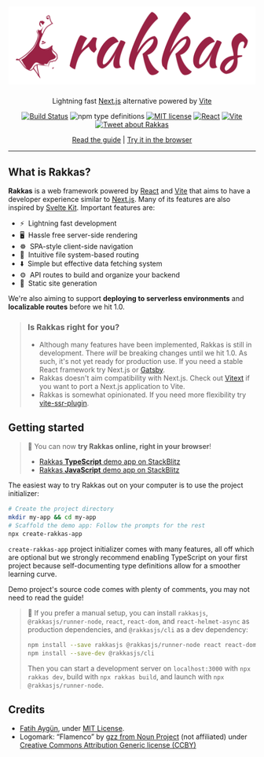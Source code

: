 # ![Rakkas](logo.png)

<div align="center">

Lightning fast [Next.js](https://nextjs.org) alternative powered by [Vite](https://vitejs.dev)

[![Build Status](https://app.travis-ci.com/rakkasjs/rakkasjs.svg?branch=main)](https://app.travis-ci.com/rakkasjs/rakkasjs)
![npm type definitions](https://img.shields.io/npm/types/rakkasjs)
[![MIT license](https://img.shields.io/npm/l/rakkasjs)](https://github.com/rakkasjs/rakkasjs/blob/main/LICENSE)
[![React](https://badges.aleen42.com/src/react.svg)](https://reactjs.org)
[![Vite](https://badges.aleen42.com/src/vitejs.svg)](https://vitejs.dev)
[![Tweet about Rakkas](https://img.shields.io/twitter/url?style=social&url=https%3A%2F%2Fgithub.com%2Frakkasjs%2Frakkasjs)](https://twitter.com/intent/tweet?text=I%20gave%20%23RakkasJS%20a%20try!&url=https%3A%2F%2Fgithub.com%2Frakkasjs%2Frakkasjs)

[Read the guide](https://rakkasjs.org/guide) | [Try it in the browser](https://stackblitz.com/edit/rakkas-demo-ts?file=src%2Fpages%2Fpage.tsx)

</div>

---

## What is Rakkas?

**Rakkas** is a web framework powered by [React](https://reactjs.org) and [Vite](https://vitejs.dev) that aims to have a developer experience similar to [Next.js](https://nextjs.org). Many of its features are also inspired by [Svelte Kit](https://kit.svelte.dev). Important features are:

- ⚡&nbsp; Lightning fast development
- 🖥️&nbsp; Hassle free server-side rendering
- ☸️&nbsp; SPA-style client-side navigation
- 📁&nbsp; Intuitive file system-based routing
- ⬇️&nbsp; Simple but effective data fetching system
- ⚙️&nbsp; API routes to build and organize your backend
- 📄&nbsp; Static site generation

We're also aiming to support **deploying to serverless environments** and **localizable routes** before we hit 1.0.

> ### Is Rakkas right for you?
>
> - Although many features have been implemented, Rakkas is still in development. There _will_ be breaking changes until we hit 1.0. As such, it's not yet ready for production use. If you need a stable React framework try Next.js or [Gatsby](https://www.gatsbyjs.com/).
> - Rakkas doesn't aim compatibility with Next.js. Check out [Vitext](https://github.com/Aslemammad/vitext) if you want to port a Next.js application to Vite.
> - Rakkas is somewhat opinionated. If you need more flexibility try [vite-ssr-plugin](https://vite-plugin-ssr.com/).

## Getting started

> 🚀 You can now **try Rakkas online, right in your browser**!
>
> - [Rakkas **TypeScript** demo app on StackBlitz](https://stackblitz.com/edit/rakkas-demo-ts?file=src%2Fpages%2Fpage.tsx)
> - [Rakkas **JavaScript** demo app on StackBlitz](https://stackblitz.com/edit/rakkas-demo?file=src%2Fpages%2Fpage.jsx)

The easiest way to try Rakkas out on your computer is to use the project initializer:

```sh
# Create the project directory
mkdir my-app && cd my-app
# Scaffold the demo app: Follow the prompts for the rest
npx create-rakkas-app
```

`create-rakkas-app` project initializer comes with many features, all off which are optional but we strongly recommend enabling TypeScript on your first project because self-documenting type definitions allow for a smoother learning curve.

Demo project's source code comes with plenty of comments, you may not need to read the guide!

> 👷 If you prefer a manual setup, you can install `rakkasjs`, `@rakkasjs/runner-node`, `react`, `react-dom`, and `react-helmet-async` as production dependencies, and `@rakkasjs/cli` as a dev dependency:
>
> ```sh
> npm install --save rakkasjs @rakkasjs/runner-node react react-dom react-helmet-async
> npm install --save-dev @rakkasjs/cli
> ```
>
> Then you can start a development server on `localhost:3000` with `npx rakkas dev`, build with `npx rakkas build`, and launch with `npx @rakkasjs/runner-node`.

## Credits
- [Fatih Aygün](https://github.com/cyco130), under [MIT License](https://opensource.org/licenses/MIT).
- Logomark: “Flamenco” by [gzz from Noun Project](https://thenounproject.com/term/flamenco/111303) (not affiliated) under [Creative Commons Attribution Generic license (CCBY)](https://creativecommons.org/licenses/by/2.0/)
